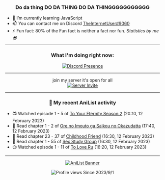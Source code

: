 <div align="center">

### Do da thing DO DA THING DO DA THINGGGGGGGGGGG
</div>

- 🌱 I’m currently learning JavaScript
- 📫 You can contact me on Discord [TheInternetUser#9060](https://discord.com/users/534117072796385300)
- ⚡ Fun fact: 80% of the Fun fact is neither a fact nor fun. _Statistics by me 😎_
<hr>

<div align="center">

### What I'm doing right now:
[![Discord Presence](https://lanyard.cnrad.dev/api/534117072796385300)](https://discord.com/users/534117072796385300)
<hr>

join my server it's open for all <br>
[![Server Invite](https://invidget.switchblade.xyz/bfYgVHxrSs)](https://discord.gg/bfYgVHxrSs)

<hr>
  
### 🌸 My recent AniList activity

</div>

<!-- ANILIST_ACTIVITY:start -->

-   📺 Watched episode 1 - 5 of [To Your Eternity Season 2](https://anilist.co/anime/138565) (20:10, 12 February 2023)
-   📖 Read chapter 1 - 2 of [Ore no Imouto ga Saikou no Okazudatta](https://anilist.co/manga/160842) (17:40, 12 February 2023)
-   📖 Read chapter 23 - 37 of [Childhood Friend](https://anilist.co/manga/151890) (16:30, 12 February 2023)
-   📖 Read chapter 1 - 55 of [Sex Study Group](https://anilist.co/manga/145493) (16:30, 12 February 2023)
-   📺 Watched episode 1 - 11 of [To Love Ru](https://anilist.co/anime/3455) (16:20, 12 February 2023)

<!-- ANILIST_ACTIVITY:end -->
<hr>

<div align="center">

[![AniList Banner](https://img.anili.st/User/929966)](https://anilist.co/user/TheInternetUser)

![Profile views](https://gpvc.arturio.dev/TheInternetUse7) Since 2023/9/1

</div>
